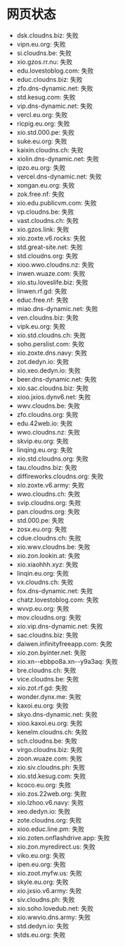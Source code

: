 # 网页状态
- dsk.cloudns.biz: 失败
- vipn.eu.org: 失败
- si.cloudns.be: 失败
- xio.gzos.rr.nu: 失败
- edu.lovestoblog.com: 失败
- educ.cloudns.biz: 失败
- zfo.dns-dynamic.net: 失败
- std.kesug.com: 失败
- vip.dns-dynamic.net: 失败
- vercl.eu.org: 失败
- ricpig.eu.org: 失败
- xio.std.000.pe: 失败
- suke.eu.org: 失败
- kaixin.cloudns.ch: 失败
- xiolin.dns-dynamic.net: 失败
- ipzo.eu.org: 失败
- vercel.dns-dynamic.net: 失败
- xongan.eu.org: 失败
- zok.free.nf: 失败
- xio.edu.publicvm.com: 失败
- vp.cloudns.be: 失败
- vast.cloudns.ch: 失败
- xio.gzos.link: 失败
- xio.zoxte.v6.rocks: 失败
- std.great-site.net: 失败
- std.cloudns.org: 失败
- xioo.wwo.cloudns.nz: 失败
- inwen.wuaze.com: 失败
- xio.stu.loveslife.biz: 失败
- linwen.rf.gd: 失败
- educ.free.nf: 失败
- miao.dns-dynamic.net: 失败
- ven.cloudns.biz: 失败
- vipk.eu.org: 失败
- xio.std.cloudns.ch: 失败
- soho.perslist.com: 失败
- xio.zoxte.dns.navy: 失败
- zot.dedyn.io: 失败
- xio.xeo.dedyn.io: 失败
- beer.dns-dynamic.net: 失败
- xio.sac.cloudns.biz: 失败
- xioo.jxios.dynv6.net: 失败
- wwv.cloudns.be: 失败
- zfo.cloudns.org: 失败
- edu.42web.io: 失败
- wwo.cloudns.nz: 失败
- skvip.eu.org: 失败
- linqing.eu.org: 失败
- xio.std.cloudns.org: 失败
- tau.cloudns.biz: 失败
- diffireworks.cloudns.org: 失败
- xio.zoxte.v6.army: 失败
- wwo.cloudns.ch: 失败
- svip.cloudns.org: 失败
- pan.cloudns.org: 失败
- std.000.pe: 失败
- zosx.eu.org: 失败
- cdue.cloudns.ch: 失败
- xio.wwv.cloudns.be: 失败
- xio.zon.lookin.at: 失败
- xio.xiaohhh.xyz: 失败
- linqin.eu.org: 失败
- vx.cloudns.ch: 失败
- fox.dns-dynamic.net: 失败
- chatz.lovestoblog.com: 失败
- wvvp.eu.org: 失败
- mov.cloudns.org: 失败
- xio.vip.dns-dynamic.net: 失败
- sac.cloudns.biz: 失败
- daiwen.infinityfreeapp.com: 失败
- xio.zon.byinter.net: 失败
- xio.xn--ebbpo8a.xn--y9a3aq: 失败
- bre.cloudns.ch: 失败
- vice.cloudns.be: 失败
- xio.zot.rf.gd: 失败
- wonder.dynx.me: 失败
- kaxoi.eu.org: 失败
- skyo.dns-dynamic.net: 失败
- xioo.kaxoi.eu.org: 失败
- kenelm.cloudns.ch: 失败
- sch.cloudns.be: 失败
- virgo.cloudns.biz: 失败
- zoon.wuaze.com: 失败
- xio.siv.cloudns.ph: 失败
- xio.std.kesug.com: 失败
- kcoco.eu.org: 失败
- xio.zos.22web.org: 失败
- xio.lzhoo.v6.navy: 失败
- xeo.dedyn.io: 失败
- zote.cloudns.org: 失败
- xioo.educ.line.pm: 失败
- xio.zoten.onflashdrive.app: 失败
- xio.zon.myredirect.us: 失败
- viko.eu.org: 失败
- ipen.eu.org: 失败
- xio.zoot.myfw.us: 失败
- skyle.eu.org: 失败
- xio.jxsio.v6.army: 失败
- siv.cloudns.ph: 失败
- xio.soho.lovedub.net: 失败
- xio.wwvio.dns.army: 失败
- std.dedyn.io: 失败
- stds.eu.org: 失败
